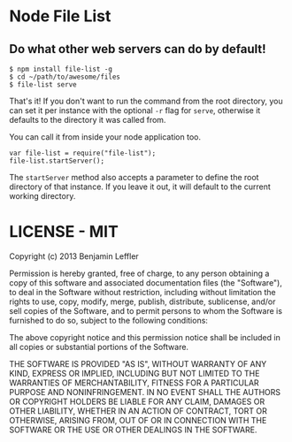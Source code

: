 # Node File List
## Do what other web servers can do by default!

```
$ npm install file-list -g
$ cd ~/path/to/awesome/files
$ file-list serve
```

That's it! If you don't want to run the command from the root directory, you can set it per instance with the optional ``-r`` flag for ``serve``, otherwise it defaults to the directory it was called from.

You can call it from inside your node application too.
```
var file-list = require("file-list");
file-list.startServer();
```

The ``startServer`` method also accepts a parameter to define the root directory of that instance. If you leave it out, it will default to the current working directory.

# LICENSE - MIT
Copyright (c) 2013 Benjamin Leffler

Permission is hereby granted, free of charge, to any person obtaining a copy
of this software and associated documentation files (the "Software"), to deal
in the Software without restriction, including without limitation the rights
to use, copy, modify, merge, publish, distribute, sublicense, and/or sell
copies of the Software, and to permit persons to whom the Software is
furnished to do so, subject to the following conditions:

The above copyright notice and this permission notice shall be included in
all copies or substantial portions of the Software.

THE SOFTWARE IS PROVIDED "AS IS", WITHOUT WARRANTY OF ANY KIND, EXPRESS OR
IMPLIED, INCLUDING BUT NOT LIMITED TO THE WARRANTIES OF MERCHANTABILITY,
FITNESS FOR A PARTICULAR PURPOSE AND NONINFRINGEMENT. IN NO EVENT SHALL THE
AUTHORS OR COPYRIGHT HOLDERS BE LIABLE FOR ANY CLAIM, DAMAGES OR OTHER
LIABILITY, WHETHER IN AN ACTION OF CONTRACT, TORT OR OTHERWISE, ARISING FROM,
OUT OF OR IN CONNECTION WITH THE SOFTWARE OR THE USE OR OTHER DEALINGS IN
THE SOFTWARE.

